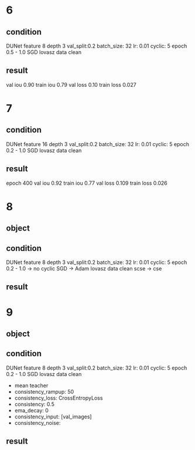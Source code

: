 # 6
## condition
DUNet feature 8 depth 3
val_split:0.2
batch_size: 32
lr: 0.01
cyclic: 5 epoch 0.5 - 1.0
SGD
lovasz
data clean

## result
val iou 0.90
train iou 0.79
val loss 0.10
train loss 0.027


# 7
## condition
DUNet feature 16 depth 3
val_split:0.2
batch_size: 32
lr: 0.01
cyclic: 5 epoch 0.2 - 1.0
SGD
lovasz
data clean

## result
epoch 400
val iou 0.92
train iou 0.77
val loss 0.109
train loss 0.026

# 8
## object
## condition
DUNet feature 8 depth 3
val_split:0.2
batch_size: 32
lr: 0.01
cyclic: 5 epoch 0.2 - 1.0 -> no cyclic
SGD -> Adam
lovasz
data clean
scse -> cse


## result



# 9
## object
## condition
DUNet feature 8 depth 3
val_split:0.2
batch_size: 32
lr: 0.01
cyclic: 5 epoch 0.2 - 1.0
SGD
lovasz
data clean
+ mean teacher
+ consistency_rampup: 50
+ consistency_loss: CrossEntropyLoss
+ consistency: 0.5
+ ema_decay: 0
+ consistency_input: [val_images]
+ consistency_noise: 


## result

